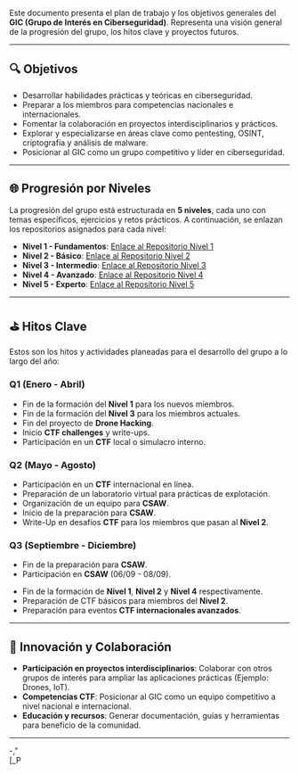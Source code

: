 Este documento presenta el plan de trabajo y los objetivos generales del **GIC (Grupo de Interés en Ciberseguridad)**. Representa una visión general de la progresión del grupo, los hitos clave y proyectos futuros.

---

## **🔍 Objetivos**

- Desarrollar habilidades prácticas y teóricas en ciberseguridad.
- Preparar a los miembros para competencias nacionales e internacionales.
- Fomentar la colaboración en proyectos interdisciplinarios y prácticos.
- Explorar y especializarse en áreas clave como pentesting, OSINT, criptografía y análisis de malware.
- Posicionar al GIC como un grupo competitivo y líder en ciberseguridad.

---

## **🌐 Progresión por Niveles**

La progresión del grupo está estructurada en **5 niveles**, cada uno con temas específicos, ejercicios y retos prácticos. A continuación, se enlazan los repositorios asignados para cada nivel:

- **Nivel 1 - Fundamentos**: [Enlace al Repositorio Nivel 1](https://github.com/IberoGIC/gic-level-1)
- **Nivel 2 - Básico**: [Enlace al Repositorio Nivel 2](https://github.com/IberoGIC/gic-level-2)
- **Nivel 3 - Intermedio**: [Enlace al Repositorio Nivel 3](https://github.com/IberoGIC/gic-level-3)
- **Nivel 4 - Avanzado**: [Enlace al Repositorio Nivel 4](https://github.com/IberoGIC/gic-level-4)
- **Nivel 5 - Experto**: [Enlace al Repositorio Nivel 5](https://github.com/IberoGIC/gic-level-5)

---

## **⛳ Hitos Clave**

Estos son los hitos y actividades planeadas para el desarrollo del grupo a lo largo del año:

### **Q1 (Enero - Abril)**
- Fin de la formación del **Nivel 1** para los nuevos miembros.
- Fin de la formación del **Nivel 3** para los miembros actuales.
- Fin del proyecto de **Drone Hacking**.
- Inicio **CTF challenges** y write-ups.
- Participación en un **CTF** local o simulacro interno.

### **Q2 (Mayo - Agosto)**
- Participación en un **CTF** internacional en línea.
- Preparación de un laboratorio virtual para prácticas de explotación.
- Organización de un equipo para **CSAW**.
- Inicio de la preparación para **CSAW**.
- Write-Up en desafíos **CTF** para los miembros que pasan al **Nivel 2**.


### **Q3 (Septiembre - Diciembre)**
* Fin de la preparación para **CSAW**.
* Participación en **CSAW** (06/09 - 08/09).
- Fin de la formación de **Nivel 1**, **Nivel 2** y **Nivel 4** respectivamente.
- Preparación de CTF básicos para miembros del **Nivel 2**.
- Preparación para eventos **CTF internacionales avanzados**.

---

## **🔄 Innovación y Colaboración**

- **Participación en proyectos interdisciplinarios**: Colaborar con otros grupos de interés para ampliar las aplicaciones prácticas (Ejemplo: Drones, IoT).
- **Competencias CTF**: Posicionar al GIC como un equipo competitivo a nivel nacional e internacional.
- **Educación y recursos**: Generar documentación, guías y herramientas para beneficio de la comunidad.

---
-,"  
[_P